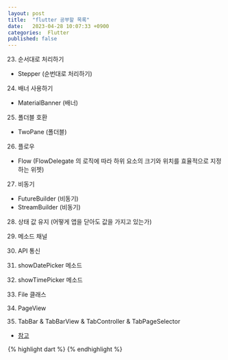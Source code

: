 ```yaml
---
layout: post
title:  "flutter 공부할 목록"
date:   2023-04-28 10:07:33 +0900
categories:  Flutter
published: false
---
```


23. 순서대로 처리하기
- Stepper (순번대로 처리하기)

24. 배너 사용하기
- MaterialBanner (배너)

25. 폴더블 호환
- TwoPane (폴더블)

26. 플로우
- Flow (FlowDelegate 의 로직에 따라 하위 요소의 크기와 위치를 효율적으로 지정하는 위젯)

27. 비동기
- FutureBuilder (비동기)
- StreamBuilder (비동기)

28. 상태 값 유지 (어떻게 앱을 닫아도 값을 가지고 있는가)

29. 메소드 채널

30. API 통신

31. showDatePicker 메소드

32. showTimePicker 메소드

33. File 클래스

34. PageView

35. TabBar & TabBarView & TabController & TabPageSelector

- [참고]()

{% highlight dart %}
{% endhighlight %}